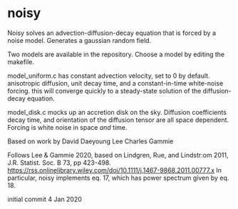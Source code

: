 # noisy

Noisy solves an advection-diffusion-decay equation that is forced by a noise 
model.  Generates a gaussian random field.

Two models are available in the repository.  Choose a model by editing 
the makefile.  

model_uniform.c has constant advection velocity, set to 0 by default.
    anisotropic diffusion, unit decay time, and a constant-in-time white-noise 
    forcing.  this will converge quickly to a steady-state solution of
    the diffusion-decay equation.
  
model_disk.c mocks up an accretion disk on the sky.  Diffusion coefficients
    decay time, and orientation of the diffusion tensor are all space 
    dependent.  Forcing is white noise in space *and* time.
 
Based on work by
David Daeyoung Lee
Charles Gammie

Follows Lee & Gammie 2020, based on
Lindgren, Rue, and Lindstr\:om 2011, J.R. Statist. Soc. B 73, pp 423-498.
https://rss.onlinelibrary.wiley.com/doi/10.1111/j.1467-9868.2011.00777.x
In particular, noisy implements eq. 17, which has power spectrum given by 
eq. 18.

initial commit
4 Jan 2020


